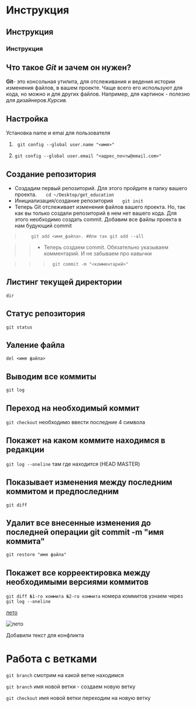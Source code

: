 # Инструкция 
## Инструкция
### Инструкция

## Что такое *Git* и зачем он нужен?
**Git**- это консольная утилита, для отслеживания и ведения истории изменения файлов, в вашем проекте. Чаще всего его используют для кода, но можно и для других файлов. Например, для картинок - полезно для дизайнеров.*Курсив.*


## Настройка

Установка name и emai для пользователя

1. ``` git config --global user.name "<имя>"```

2. ```git config --global user.email "<адрес_почты@email.com>"```

## Создание репозитория
- Создадим первый репозиторий. Для этого пройдите в папку вашего проекта.
```    cd ~/Desktop/get_education ```
- Инициализация/создание репозитория
```   git init```
- Теперь Git отслеживает изменения файлов вашего проекта. Но, так как вы только создали репозиторий в нем нет вашего кода. Для этого необходимо создать commit. Добавим все файлы проекта в нам будующий commit

>```    git add <имя_файла>. #Или так git add --all```


>>- Теперь создаем commit. Обязательно указываем комментарий. И не забываем про кавычки

>>>```  git commit -m "<комментарий>"   ```
## Листинг текущей директории 
```dir```

## Статус репозитория
```git status```

## Уаление файла
```del <имя файла>```

## Выводим все коммиты
```git log```

## Переход на необходимый коммит 
```git checkout``` необходимо ввести последние 4 символа

## Покажет на каком коммите находимся в редакции
```git log --oneline``` там где находится (HEAD MASTER)

## Показывает изменения между последним коммитом и предпоследним
```git diff```

## Удалит все внесенные изменения до последней операции git commit -m "имя коммита"
```git restore "имя файла"```

## Покажет все корреектировка между необходимыми версиями коммитов
```git diff №1-го коммита №2-го коммита``` номера коммитов узнаем через ```git log --oneline```


[лето](https://samplelib.com/lib/preview/jpeg/sample-birch-400x300.jpg "Всплывающая подсказка")

![лето](https://samplelib.com/lib/preview/jpeg/sample-birch-400x300.jpg)

Добавили текст для конфликта

# Работа с ветками
```git branch``` смотрим на какой ветке находимся

```git branch``` имя новой ветки - создаем новую ветку 

```git checkout``` имя новой ветки переходим на новую ветку